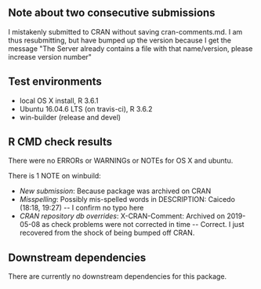 ## Note about two consecutive submissions
I mistakenly submitted to CRAN without saving cran-comments.md. 
I am thus resubmitting, but have bumped up the version because I get the message
"The Server already contains a file with that name/version, please increase version number"

## Test environments
* local OS X install, R 3.6.1 
* Ubuntu 16.04.6 LTS (on travis-ci), R 3.6.2
* win-builder (release and devel)

## R CMD check results
There were no ERRORs or WARNINGs or NOTEs for OS X and ubuntu.

There is 1 NOTE on winbuild:

- *New submission*: Because package was archived on CRAN
- *Misspelling*: Possibly mis-spelled words in DESCRIPTION: Caicedo (18:18, 19:27) -- I confirm no typo here
- *CRAN repository db overrides*: X-CRAN-Comment: Archived on 2019-05-08 as check problems were not corrected in time -- Correct. I just recovered from the shock of being bumped off CRAN.
    
## Downstream dependencies

There are currently no downstream dependencies for this package.

